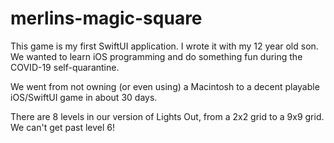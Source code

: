 # merlins-magic-square

This game is my first SwiftUI application.  I wrote it with my 12 year old son.
We wanted to learn iOS programming and do something fun during the COVID-19 self-quarantine.

We went from not owning (or even using) a Macintosh to a decent playable iOS/SwiftUI game in about 30 days.

There are 8 levels in our version of Lights Out, from a 2x2 grid to a 9x9 grid.
We can't get past level 6!